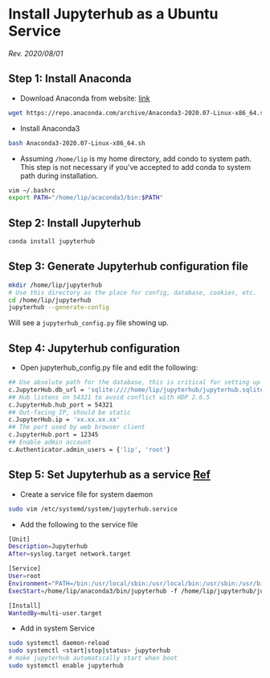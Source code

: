 # Install Jupyterhub as a Ubuntu Service

_Rev. 2020/08/01_

## Step 1: Install Anaconda
+ Download Anaconda from website: [link](https://repo.anaconda.com/archive/Anaconda3-2020.07-Linux-x86_64.sh)
``` sh
wget https://repo.anaconda.com/archive/Anaconda3-2020.07-Linux-x86_64.sh
```
+ Install Anaconda3
``` sh
bash Anaconda3-2020.07-Linux-x86_64.sh
```
+ Assuming `/home/lip` is my home directory, add condo to system path. This step is not necessary if you've accepted to add conda to system path during installation.
``` sh
vim ~/.bashrc
export PATH="/home/lip/acaconda3/bin:$PATH"
```

## Step 2: Install Jupyterhub

``` sh
conda install jupyterhub
```

## Step 3: Generate Jupyterhub configuration file

``` sh
mkdir /home/lip/jupyterhub
# Use this directory as the place for config, database, cookies, etc.
cd /home/lip/jupyterhub
jupyterhub --generate-config
```
Will see a `jupyterhub_config.py` file showing up.

## Step 4: Jupyterhub configuration

+ Open jupyterhub_config.py file and edit the following:

``` sh
## Use absolute path for the database, this is critical for setting up service later on
c.JupyterHub.db_url = 'sqlite:////home/lip/jupyterhub/jupyterhub.sqlite'
## Hub listens on 54321 to avoid conflict with HDP 2.6.5
c.JupyterHub.hub_port = 54321
## Out-facing IP, should be static
c.JupyterHub.ip = 'xx.xx.xx.xx'
## The port used by web browser client
c.JupyterHub.port = 12345
## Enable admin account
c.Authenticator.admin_users = {'lip', 'root'}
```

## Step 5: Set Jupyterhub as a service [Ref](https://github.com/jupyterhub/jupyterhub/wiki/Run-jupyterhub-as-a-system-service#ubuntudebian-anaconda3-with-systemd)

+ Create a service file for system daemon
``` sh
sudo vim /etc/systemd/system/jupyterhub.service
```
+ Add the following to the service file
``` sh
[Unit]
Description=Jupyterhub
After=syslog.target network.target

[Service]
User=root
Environment="PATH=/bin:/usr/local/sbin:/usr/local/bin:/usr/sbin:/usr/bin:/home/lip/anaconda3/bin"
ExecStart=/home/lip/anaconda3/bin/jupyterhub -f /home/lip/jupyterhub/jupyterhub_config.py

[Install]
WantedBy=multi-user.target
```
+ Add in system Service
``` sh
sudo systemctl daemon-reload
sudo systemctl <start|stop|status> jupyterhub
# make jupyterhub automatically start when boot
sudo systemctl enable jupyterhub
```
